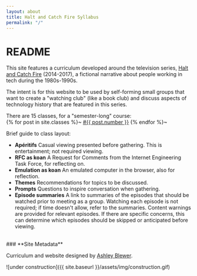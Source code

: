```yaml
---
layout: about
title: Halt and Catch Fire Syllabus
permalink: "/"
---
```




# README

This site features a curriculum developed around the television series, [Halt and Catch Fire](https://www.google.com/search?channel=fs&client=ubuntu&q=halt+and+catch+fire) (2014-2017), a fictional narrative about people working in tech during the 1980s-1990s.  

The intent is for this website to be used by self-forming small groups that want to create a "watching club" (like a book club) and discuss aspects of technology history that are featured in this series.

There are 15 classes, for a "semester-long" course:  
{% for post in site.classes %}~ <a href="{{ site.baseurl }}{{ post.url }}">#{{ post.number }}</a> {% endfor %}~

Brief guide to class layout:
- **Apéritifs** Casual viewing presented before gathering. This is entertainment; not required viewing.
- **RFC as koan** A Request for Comments from the Internet Engineering Task Force, for reflecting on.
- **Emulation as koan** An emulated computer in the browser, also for reflection.
- **Themes** Recommendations for topics to be discussed.
- **Prompts** Questions to inspire conversation when gathering.
- **Episode summaries** A link to summaries of the episodes that should be watched prior to meeting as a group. Watching each episode is not required; if time doesn't allow, refer to the summaries. Content warnings are provided for relevant episodes. If there are specific concerns, this can determine which episodes should be skipped or anticipated before viewing. 
  
<br/>  
### **Site Metadata**

Curriculum and website designed by [Ashley Blewer](https://ashleyblewer.com).  

![under construction]({{ site.baseurl }}/assets/img/construction.gif)
